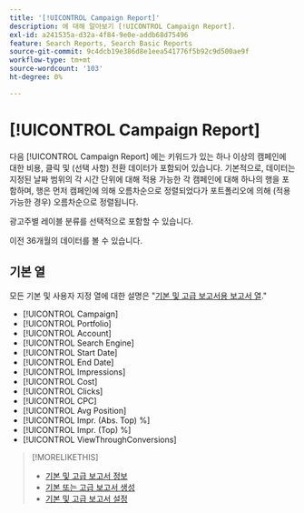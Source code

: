 ```yaml
---
title: '[!UICONTROL Campaign Report]'
description: 에 대해 알아보기 [!UICONTROL Campaign Report].
exl-id: a241535a-d32a-4f84-9e0e-addb68d75496
feature: Search Reports, Search Basic Reports
source-git-commit: 9c4dcb19e386d8e1eea541776f5b92c9d500ae9f
workflow-type: tm+mt
source-wordcount: '103'
ht-degree: 0%

---
```


# [!UICONTROL Campaign Report]

다음 [!UICONTROL Campaign Report] 에는 키워드가 있는 하나 이상의 캠페인에 대한 비용, 클릭 및 (선택 사항) 전환 데이터가 포함되어 있습니다. 기본적으로, 데이터는 지정된 날짜 범위의 각 시간 단위에 대해 적용 가능한 각 캠페인에 대해 하나의 행을 포함하며, 행은 먼저 캠페인에 의해 오름차순으로 정렬되었다가 포트폴리오에 의해 (적용 가능한 경우) 오름차순으로 정렬됩니다.

광고주별 레이블 분류를 선택적으로 포함할 수 있습니다.

이전 36개월의 데이터를 볼 수 있습니다.

## 기본 열

모든 기본 및 사용자 지정 열에 대한 설명은 &quot;[기본 및 고급 보고서용 보고서 열](basic-advanced-report-columns.md).&quot;

* [!UICONTROL Campaign]
* [!UICONTROL Portfolio]
* [!UICONTROL Account]
* [!UICONTROL Search Engine]
* [!UICONTROL Start Date]
* [!UICONTROL End Date]
* [!UICONTROL Impressions]
* [!UICONTROL Cost]
* [!UICONTROL Clicks]
* [!UICONTROL CPC]
* [!UICONTROL Avg Position]
* [!UICONTROL Impr. (Abs. Top) %]
* [!UICONTROL Impr. (Top) %]
* [!UICONTROL ViewThroughConversions]

>[!MORELIKETHIS]
>
>* [기본 및 고급 보고서 정보](basic-advanced-report-about.md)
>* [기본 또는 고급 보고서 생성](basic-advanced-report-generate.md)
>* [기본 및 고급 보고서 설정](basic-advanced-report-settings.md)
